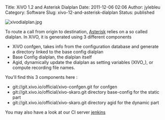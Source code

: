 Title: XiVO 1.2 and Asterisk Dialplan
Date: 2011-12-06 02:06
Author: jylebleu
Category: Software
Slug: xivo-12-and-asterisk-dialplan
Status: published

![xivodialplan.jpg](/public/xivosoft/xivodialplan.jpg "xivodialplan.jpg, déc. 2011")

To route a call from origin to destination,
[Asterisk](http://www.asterisk.org/) relies on a so called dialplan. In
XiVO, it is generated using 3 different components

-   XiVO confgen, takes info from the configuration database and
    generate a directory linked to the base config dialplan
-   Base Config dialplan, the dialplan itself
-   Agid, dynamically update the dialplan as setting variables (XIVO\_),
    or compute recording file names.

You'll find this 3 components here :

-   git://git.xivo.io/official/xivo-confgen.git for confgen
-   git://git.xivo.io/official/xivo-skaro.git directory base-config for
    the static part
-   git://git.xivo.io/official/xivo-skaro.git directory agid for the
    dynamic part

You may also have a look at our CI server
[jenkins](http://jenkins.xivo.io/)

</p>

